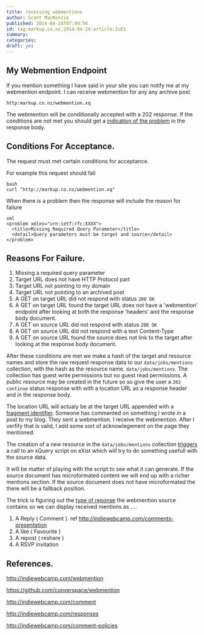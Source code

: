 ```yaml
---
title: receiving webmentions
author: Grant MacKenzie
published: 2014-04-24T07:49:56
id: tag:markup.co.nz,2014-04-24:article:2uE1
summary:
categories:
draft: yes
---
```


My Webmention Endpoint
----------------------

If you mention something I have said in your site you can notify me at my
webmention endpoint. I can receive webmention for any any archive post

```http:markup.co.nz/webmention.xq```

The webmention will be conditionally accepted with a 202 response. If the
conditions are not met you should get a [indication of the
problem](http://www.mnot.net/blog/2013/05/15/http_problem) in the response body.

Conditions For Acceptance.
-------------------------

The request must met certain conditions for acceptance.

For example this request should fail

    bash
    curl "http://markup.co.nz/webmention.xq"

When there is a problem then the response will include the reason for failure

    xml
    <problem xmlns="urn:ietf:rfc:XXXX">
      <title>Missing Required Query Parameter</title>
      <detail>Query parameters must be target and source</detail>
    </problem>

Reasons For Failure.
------------------

1. Missing a required query parameter
2. Target URL does not have HTTP Protocol part
3. Target URL not pointing to my domain
4. Target URL not pointing to an archived post
5. A GET on target URL did not respond with status ```200 OK```
6. A GET on target URL found the target URL does not have a 'webmention' endpoint after looking at both the response 'headers' and the response body document.
7. A GET on source URL did not respond with status ```200 OK```
8. A GET on source URL did not respond with a text Content-Type
8. A GET on source URL found the source does not link to the target after looking at the response body document.


After these conditions are met we make a hash of the target and resource names and store the raw request response data to our ```data/jobs/mentions``` collection, with the hash as the resource name. ```data/jobs/mentions```. The collection has guest write permissions but no guest read permissions.
A public resource may be created in the future so so give the user a
```202 continue``` status response with with a location URL
as a response header and in the response body.

The location URL will actualy be at the target URL appended with a [fragment
identifier](http://en.wikipedia.org/wiki/Fragment_identifier). Someone has
commented on something I wrote in a post to my blog. They sent a webmention. I
receive the webmention. After I verfify that is valid, I add some sort of
acknowlegement on the page they mentioned.

The creation of a new resource in the ```data/jobs/mentions``` collection
[triggers](http://exist-db.org/exist/apps/doc/triggers.xml') a call to an xQuery
script on eXist which will try to do something usefull with the source data.

It will be matter of playing with the script to see what it can generate. If the
source document has microformated content we will end up with a richer mentions
section. If the source document does not have microformated the there will be a
fallback position.

The trick is figuring out the [type of reponse](http://indiewebcamp.com/responses) the webmention source contains so we can display received mentions as ....

1. A Reply ( Comment ). ref  <http://indiewebcamp.com/comments-presentation>
2. A like ( Favourite )
3. A repost ( reshare )
4. A RSVP  invitation

References.
----------

<http://indiewebcamp.com/webmention>

<https://github.com/converspace/webmention>

<http://indiewebcamp.com/comment>

<http://indiewebcamp.com/responses>

<http://indiewebcamp.com/comment-policies>
